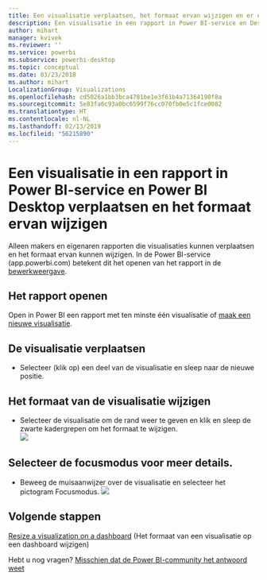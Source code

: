 ```yaml
---
title: Een visualisatie verplaatsen, het formaat ervan wijzigen en er een pop-out van maken
description: Een visualisatie in een rapport in Power BI-service en Desktop verplaatsen en het formaat ervan wijzigen
author: mihart
manager: kvivek
ms.reviewer: ''
ms.service: powerbi
ms.subservice: powerbi-desktop
ms.topic: conceptual
ms.date: 03/23/2018
ms.author: mihart
LocalizationGroup: Visualizations
ms.openlocfilehash: cd5026a1bb3bca4781be1e3f61b4a71364190f8a
ms.sourcegitcommit: 5e83fa6c93a0bc6599f76cc070fb0e5c1fce0082
ms.translationtype: HT
ms.contentlocale: nl-NL
ms.lasthandoff: 02/13/2019
ms.locfileid: "56215890"
---
```

# <a name="move-and-resize-a-visualization-in-a-report-in-power-bi-service-and-power-bi-desktop"></a>Een visualisatie in een rapport in Power BI-service en Power BI Desktop verplaatsen en het formaat ervan wijzigen
Alleen makers en eigenaren rapporten die visualisaties kunnen verplaatsen en het formaat ervan kunnen wijzigen. In de Power BI-service (app.powerbi.com) betekent dit het openen van het rapport in de [bewerkweergave](../consumer/end-user-reading-view.md).

## <a name="open-the-report"></a>Het rapport openen
Open in Power BI een rapport met ten minste één visualisatie of [maak een nieuwe visualisatie](power-bi-report-add-visualizations-i.md). 

## <a name="move-the-visualization"></a>De visualisatie verplaatsen
* Selecteer (klik op) een deel van de visualisatie en sleep naar de nieuwe positie.

## <a name="resize-the-visualization"></a>Het formaat van de visualisatie wijzigen
* Selecteer de visualisatie om de rand weer te geven en klik en sleep de zwarte kadergrepen om het formaat te wijzigen.  
  ![](media/power-bi-visualization-move-and-resize/untitled.gif)

## <a name="select-focus-mode-to-see-more-detail"></a>Selecteer de focusmodus voor meer details.
* Beweeg de muisaanwijzer over de visualisatie en selecteer het pictogram Focusmodus.
  ![](media/power-bi-visualization-move-and-resize/pbi_popouticon.jpg)

## <a name="next-steps"></a>Volgende stappen
[Resize a visualization on a dashboard](../service-dashboard-edit-tile.md) (Het formaat van een visualisatie op een dashboard wijzigen)  

Hebt u nog vragen? [Misschien dat de Power BI-community het antwoord weet](http://community.powerbi.com/)